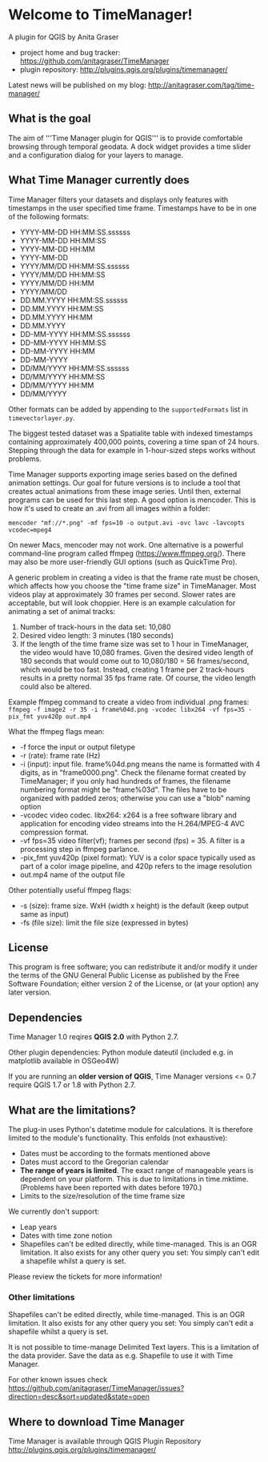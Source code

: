 # Welcome to TimeManager!

A plugin for QGIS by Anita Graser 

* project home and bug tracker: https://github.com/anitagraser/TimeManager
* plugin repository: http://plugins.qgis.org/plugins/timemanager/

Latest news will be published on my blog: http://anitagraser.com/tag/time-manager/


## What is the goal

The aim of '''Time Manager plugin for QGIS''' is to provide comfortable browsing through temporal geodata. A dock widget provides a time slider and a configuration dialog for your layers to manage.

## What Time Manager currently does

Time Manager filters your datasets and displays only features with timestamps in the user specified time frame. Timestamps have to be in one of the following formats:

* YYYY-MM-DD HH:MM:SS.ssssss
* YYYY-MM-DD HH:MM:SS
* YYYY-MM-DD HH:MM
* YYYY-MM-DD
* YYYY/MM/DD HH:MM:SS.ssssss
* YYYY/MM/DD HH:MM:SS
* YYYY/MM/DD HH:MM
* YYYY/MM/DD
* DD.MM.YYYY HH:MM:SS.ssssss
* DD.MM.YYYY HH:MM:SS
* DD.MM.YYYY HH:MM
* DD.MM.YYYY
* DD-MM-YYYY HH:MM:SS.ssssss
* DD-MM-YYYY HH:MM:SS
* DD-MM-YYYY HH:MM
* DD-MM-YYYY
* DD/MM/YYYY HH:MM:SS.ssssss
* DD/MM/YYYY HH:MM:SS
* DD/MM/YYYY HH:MM
* DD/MM/YYYY

Other formats can be added by appending to the `supportedFormats` list in `timevectorlayer.py`.

The biggest tested dataset was a Spatialite table with indexed timestamps containing approximately 400,000 points, covering a time span of 24 hours. Stepping through the data for example in 1-hour-sized steps works without problems.

Time Manager supports exporting image series based on the defined animation settings. Our goal for future versions is to include a tool that creates actual animations from these image series. Until then, external programs can be used for this last step. A good option is mencoder. This is how it's used to create an .avi from all images within a folder:

``mencoder "mf://*.png" -mf fps=10 -o output.avi -ovc lavc -lavcopts vcodec=mpeg4``

On newer Macs, mencoder may not work.  One alternative is a powerful command-line program called ffmpeg (https://www.ffmpeg.org/). There may also be more user-friendly GUI options (such as QuickTime Pro). 

A generic problem in creating a video is that the frame rate must be chosen, which affects how you choose the "time frame size" in TimeManager.  Most videos play at approximately 30 frames per second.  Slower rates are acceptable, but will look choppier.  Here is an example calculation for animating a set of animal tracks:  
  1. Number of track-hours in the data set: 10,080  
  2. Desired video length: 3 minutes (180 seconds)  
  3. If the length of the time frame size was set to 1 hour in TimeManager, the video would have 10,080 frames.  Given the desired video length of 180 seconds that would come out to 10,080/180 = 56 frames/second, which would be too fast.  Instead, creating 1 frame per 2 track-hours results in a pretty normal 35 fps frame rate. Of course, the video length could also be altered.

Example ffmpeg command to create a video from individual .png frames:
``ffmpeg -f image2 -r 35 -i frame%04d.png -vcodec libx264 -vf fps=35 -pix_fmt yuv420p out.mp4``

What the ffmpeg flags mean:
* -f force the input or output filetype
* -r (rate): frame rate (Hz)
* -i (input): input file.  frame%04d.png means the name is formatted with 4 digits, as in "frame0000.png".  Check the filename format created by TimeManager; if you only had hundreds of frames, the filename numbering format might be "frame%03d".  The files have to be organized with padded zeros; otherwise you can use a "blob" naming option 
* -vcodec video codec.  libx264: x264 is a free software library and application for encoding video streams into the H.264/MPEG-4 AVC compression format.
* -vf fps=35 video filter(vf); frames per second (fps) = 35.  A filter is a processing step in ffmpeg parlance.
* -pix_fmt yuv420p (pixel format): YUV is a color space typically used as part of a color image pipeline, and 420p refers to the image resolution
* out.mp4 name of the output file

Other potentially useful ffmpeg flags:  
* -s (size): frame size.  WxH (width x height) is the default (keep output same as input)
* -fs (file size): limit the file size (expressed in bytes)


## License

This program is free software; you can redistribute it and/or modify
it under the terms of the GNU General Public License as published by
the Free Software Foundation; either version 2 of the License, or
(at your option) any later version.

## Dependencies

Time Manager 1.0 reqires **QGIS 2.0** with Python 2.7.

Other plugin dependencies: Python module dateutil (included e.g. in matplotlib available in OSGeo4W)

If you are running an **older version of QGIS**, Time Manager versions <= 0.7 require QGIS 1.7 or 1.8 with Python 2.7.

## What are the limitations?

The plug-in uses Python's datetime module for calculations. It is therefore limited to the module's functionality. This enfolds (not exhaustive):

* Dates must be according to the formats mentioned above
* Dates must accord to the Gregorian calendar
* **The range of years is limited**. The exact range of manageable years is dependent on your platform. This is due to limitations in time.mktime. (Problems have been reported with dates before 1970.)
* Limits to the size/resolution of the time frame size

We currently don't support:

* Leap years
* Dates with time zone notion
* Shapefiles can't be edited directly, while time-managed. This is an OGR limitation. It also exists for any other query you set: You simply can't edit a shapefile whilst a query is set.

Please review the tickets for more information!

### Other limitations

Shapefiles can't be edited directly, while time-managed. This is an OGR limitation. It also exists for any other query you set: You simply can't edit a shapefile whilst a query is set.

It is not possible to time-manage Delimited Text layers. This is a limitation of the data provider. Save the data as e.g. Shapefile to use it with Time Manager.

For other known issues check https://github.com/anitagraser/TimeManager/issues?direction=desc&sort=updated&state=open

## Where to download Time Manager

Time Manager is available through QGIS Plugin Repository http://plugins.qgis.org/plugins/timemanager/
